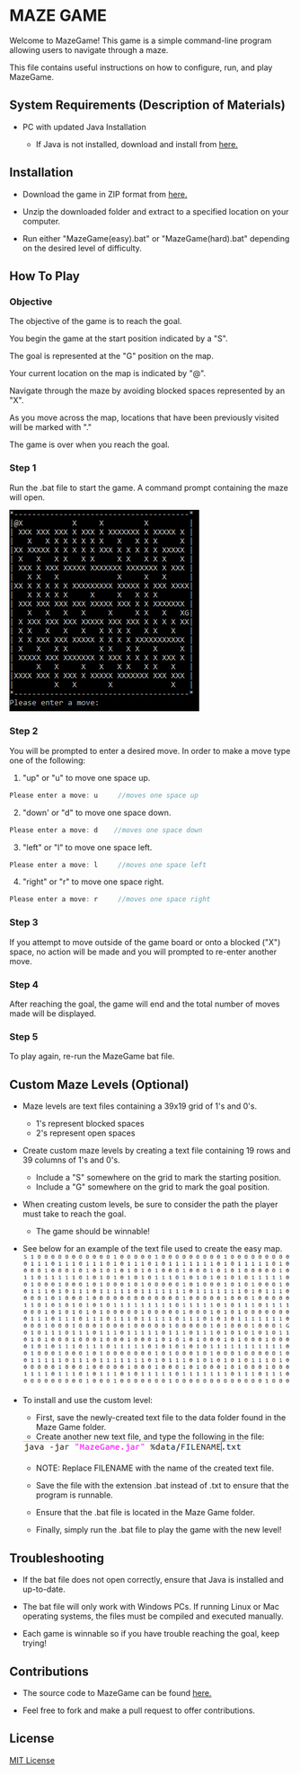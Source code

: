 # MAZE GAME

Welcome to MazeGame! This game is a simple command-line program allowing users to navigate through a maze. 

This file contains useful instructions on how to configure, run, and play MazeGame. 

## System Requirements (Description of Materials)
* PC with updated Java Installation

   * If Java is not installed, download and install from <a href="https://www.java.com/en/download">here.</a>

## Installation
* Download the game in ZIP format from <a href="https://github.com/troychoplin/Maze-Game/archive/master.zip">here.</a>

* Unzip the downloaded folder and extract to a specified location on your computer.

* Run either "MazeGame(easy).bat" or "MazeGame(hard).bat" depending on the desired level of difficulty.


## How To Play

### Objective
The objective of the game is to reach the goal.

You begin the game at the start position indicated by a "S". 

The goal is represented at the "G" position on the map. 

Your current location on the map is indicated by "@". 

Navigate through the maze by avoiding blocked spaces represented by an "X".

As you move across the map, locations that have been previously visited will be marked with "." 

The game is over when you reach the goal. 

### Step 1
Run the .bat file to start the game. A command prompt containing the maze will open. 


<img src="https://github.com/troychoplin/Maze-Game/blob/master/easymap.PNG?raw=true" alt="Maze Game Map">

### Step 2
You will be prompted to enter a desired move. In order to make a move type one of the following:
 1. "up" or "u" to move one space up.
 ```java
Please enter a move: u     //moves one space up
```
 2. "down' or "d" to move one space down.
 ```java
Please enter a move: d    //moves one space down
```
 3. "left" or "l" to move one space left.
 ```java
Please enter a move: l     //moves one space left
```
 4. "right" or "r" to move one space right.
  ```java
Please enter a move: r     //moves one space right
```

### Step 3
If you attempt to move outside of the game board or onto a blocked ("X") space, no action will be made and you will prompted to re-enter another move. 

### Step 4
After reaching the goal, the game will end and the total number of moves made will be displayed. 

### Step 5 
To play again, re-run the MazeGame bat file.

## Custom Maze Levels (Optional)
- Maze levels are text files containing a 39x19 grid of 1's and 0's. 
   * 1's represent blocked spaces
   * 2's represent open spaces
- Create custom maze levels by creating a text file containing 19 rows and 39 columns of 1's and 0's.
   * Include a "S" somewhere on the grid to mark the starting position.
   * Include a "G" somewhere on the grid to mark the goal position. 
- When creating custom levels, be sure to consider the path the player must take to reach the goal. 
   * The game should be winnable!
   
- See below for an example of the text file used to create the easy map.
   <img src="https://github.com/troychoplin/Maze-Game/blob/master/Maze%20Game%20Level%20File.png?raw=true" alt="Maze Game Text File">
   
- To install and use the custom level: 
   * First, save the newly-created text file to the data folder found in the Maze Game folder.
   * Create another new text file, and type the following in the file: 
        
   <img src="https://github.com/troychoplin/Maze-Game/blob/master/Custom%20level%20bat%20file.png?raw=true" alt="Maze Game Custom BatFile">
   
   * NOTE: Replace FILENAME with the name of the created text file.
   
   * Save the file with the extension .bat instead of .txt to ensure that the program is runnable.
   * Ensure that the .bat file is located in the Maze Game folder.
   * Finally, simply run the .bat file to play the game with the new level!

   
## Troubleshooting
* If the bat file does not open correctly, ensure that Java is installed and up-to-date.

* The bat file will only work with Windows PCs. If running Linux or Mac operating systems, the files must be compiled and executed manually. 

* Each game is winnable so if you have trouble reaching the goal, keep trying!


## Contributions
* The source code to MazeGame can be found <a href="https://github.com/troychoplin/Maze-Game">here.</a>

* Feel free to fork and make a pull request to offer contributions.



## License
</a>[MIT License](https://choosealicense.com/licenses/mit/)


